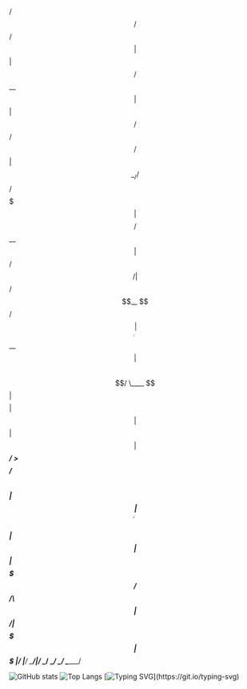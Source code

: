 
 /$$   /$$                      /$$$$$$                     
| $$  | $$                     /$$__  $$                    
| $$  | $$  /$$$$$$  /$$   /$$| $$  \__/  /$$$$$$   /$$$$$$$
| $$$$$$$$ /$$__  $$|  $$ /$$/|  $$$$$$  /$$__  $$ /$$_____/
| $$__  $$| $$$$$$$$ \  $$$$/  \____  $$| $$$$$$$$| $$      
| $$  | $$| $$_____/  >$$  $$  /$$  \ $$| $$_____/| $$      
| $$  | $$|  $$$$$$$ /$$/\  $$|  $$$$$$/|  $$$$$$$|  $$$$$$$
|__/  |__/ \_______/|__/  \__/ \______/  \_______/ \_______/
                                                            
                                                            
                                                            


![GitHub stats](https://github-readme-stats.vercel.app/api?username=codejoaker13&show_icons=true&theme=tokyonight)
![Top Langs](https://github-readme-stats.vercel.app/api/top-langs/?username=codejoaker13&layout=compact&theme=tokyonight)
[![Typing SVG](https://readme-typing-svg.demolab.com?font=Fira+Code&duration=2000&pause=1000&color=F70000&center=true&vCenter=true&width=435&lines=%24+Initializing+System...;Access+Granted+%E2%9C%94;Welcome+to+the+Matrix...)](https://git.io/typing-svg)

